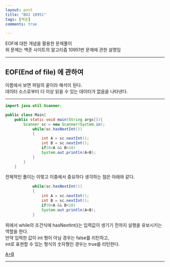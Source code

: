 ```yaml
---
layout: post
title: "BOJ 10951"
tags: [백준]
comments: true

---
```

EOF에 대한 개념을 활용한 문제풀이<br>
위 문제는 백준 사이트의 알고리즘 10951번 문제에 관한 설명임<br>


---

## EOF(End of file) 에 관하여
이름에서 보면 파일의 끝이라 해석이 된다.<br>
데이터 소스로부터 더 이상 읽을 수 있는 데이터가 없음을 나타낸다.<br>

---
```java
import java.util.Scanner;

public class Main{
	public static void main(String args[]){
		Scanner sc = new Scanner(System.in);
			while(sc.hasNextInt())
			{
				int A = sc.nextInt();
				int B = sc.nextInt();
				if(0<A && B<10)
				System.out.println(A+B);		
			}
		} 
	}

```
전체적인 풀이는 이렇고 이중에서 중요하다 생각하는 점은 아래와 같다.
```java
			while(sc.hasNextInt())
			{
				int A = sc.nextInt();
				int B = sc.nextInt();
				if(0<A && B<10)
				System.out.println(A+B);		
			}
```
위에서 while의 조건식에 hasNextInt()는 입력값이 생기기 전까지 실행을 유보시키는 역할을 한다.<br>
만약 입력한 값이 int 형이 아닐 경우는 false를 리턴하고,<br> int로 표현할 수 있는 형식의 숫자형인 경우는 true를 리턴한다.<br>

<a href="https://www.acmicpc.net/problem/10951">A+B</a>

---
